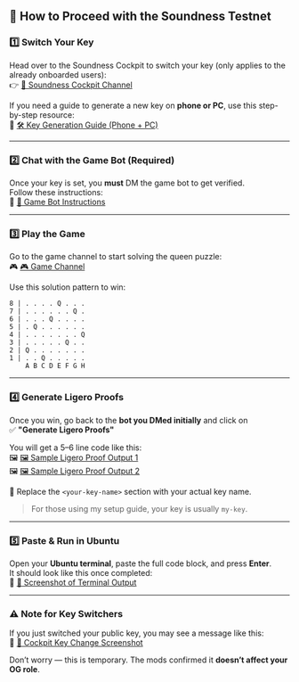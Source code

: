 ## 🧪 How to Proceed with the Soundness Testnet

### 1️⃣ Switch Your Key  
Head over to the Soundness Cockpit to switch your key (only applies to the already onboarded users):  
👉 [🔗 Soundness Cockpit Channel](https://discord.com/channels/1341336526713257984/1352604755712671814)

If you need a guide to generate a new key on **phone or PC**, use this step-by-step resource:  
📖 [🛠️ Key Generation Guide (Phone + PC)](https://github.com/emmogrin/soundness_v2_setup.sh/blob/main/README.md)

---

### 2️⃣ Chat with the Game Bot (Required)  
Once your key is set, you **must** DM the game bot to get verified.  
Follow these instructions:  
🤖 [🤖 Game Bot Instructions](https://discord.com/channels/1341336526713257984/1355215697763893446)

---

### 3️⃣ Play the Game  
Go to the game channel to start solving the queen puzzle:  
🎮 [🎮 Game Channel](https://discord.com/channels/1341336526713257984/1391039818988916768)

Use this solution pattern to win:

```
8 | . . . . Q . . .
7 | . . . . . . Q .
6 | . . . Q . . . .
5 | . Q . . . . . .
4 | . . . . . . . Q
3 | . . . . . Q . .
2 | Q . . . . . . .
1 | . . Q . . . . .
    A B C D E F G H
```

---

### 4️⃣ Generate Ligero Proofs  
Once you win, go back to the **bot you DMed initially** and click on  
✅ **"Generate Ligero Proofs"**

You will get a 5–6 line code like this:  
🖼️ [🖼️ Sample Ligero Proof Output 1](https://postimg.cc/Bt8XJC3d)  
🖼️ [🖼️ Sample Ligero Proof Output 2](https://postimg.cc/dDQgCW3x)

📌 Replace the `<your-key-name>` section with your actual key name.  
> For those using my setup guide, your key is usually `my-key`.

---

### 5️⃣ Paste & Run in Ubuntu  
Open your **Ubuntu terminal**, paste the full code block, and press **Enter**.  
It should look like this once completed:  
📸 [📸 Screenshot of Terminal Output](https://postimg.cc/9zVwY9HS)

---

### ⚠️ Note for Key Switchers  
If you just switched your public key, you may see a message like this:  
📸 [📸 Cockpit Key Change Screenshot](https://postimg.cc/KkYSmQgw)

Don’t worry — this is temporary. The mods confirmed it **doesn’t affect your OG role**.
